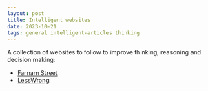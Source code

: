 ```yaml
---
layout: post
title: Intelligent websites
date: 2023-10-21
tags: general intelligent-articles thinking
---
```


A collection of websites to follow to improve thinking, reasoning and decision making:

* [Farnam Street](https://fs.blog/)
* [LessWrong](https://www.lesswrong.com/)